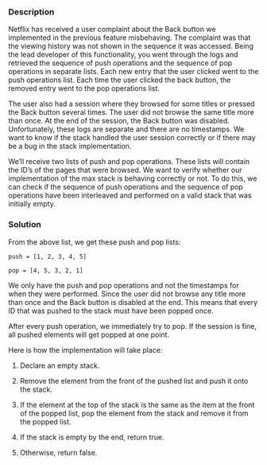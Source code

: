 ### Description

Netflix has received a user complaint about the Back button we implemented in the previous feature misbehaving. The complaint was that the viewing history was not shown in the sequence it was accessed. Being the lead developer of this functionality, you went through the logs and retrieved the sequence of push operations and the sequence of pop operations in separate lists. Each new entry that the user clicked went to the push operations list. Each time the user clicked the back button, the removed entry went to the pop operations list.

The user also had a session where they browsed for some titles or pressed the Back button several times. The user did not browse the same title more than once. At the end of the session, the Back button was disabled. Unfortunately, these logs are separate and there are no timestamps. We want to know if the stack handled the user session correctly or if there may be a bug in the stack implementation.

We’ll receive two lists of push and pop operations. These lists will contain the ID’s of the pages that were browsed. We want to verify whether our implementation of the max stack is behaving correctly or not. To do this, we can check if the sequence of push operations and the sequence of pop operations have been interleaved and performed on a valid stack that was initially empty.

### Solution

From the above list, we get these push and pop lists:

`push = [1, 2, 3, 4, 5]`

`pop = [4, 5, 3, 2, 1]`

We only have the push and pop operations and not the timestamps for when they were performed. Since the user did not browse any title more than once and the Back button is disabled at the end. This means that every ID that was pushed to the stack must have been popped once.

After every push operation, we immediately try to pop. If the session is fine, all pushed elements will get popped at one point.

Here is how the implementation will take place:

1. Declare an empty stack.

2. Remove the element from the front of the pushed list and push it onto the stack.

3. If the element at the top of the stack is the same as the item at the front of the popped list, pop the element from the stack and remove it from the popped list.

4. If the stack is empty by the end, return true.

5. Otherwise, return false.






